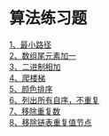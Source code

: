 算法练习题<br>
====
[1、最小路径](https://github.com/aping-fo/leetcode/blob/master/MinPathSum.java)  
[2、数组尾元素加一](https://github.com/aping-fo/leetcode/blob/master/PlusOne.java)  
[3、二进制相加](https://github.com/aping-fo/leetcode/blob/master/AddBinary.java)  
[4、爬楼梯](https://github.com/aping-fo/leetcode/blob/master/ClimbStairs.java)  
[5、颜色排序](https://github.com/aping-fo/leetcode/blob/master/SortColors.java)  
[6、列出所有自序，不重复](https://github.com/aping-fo/leetcode/blob/master/Subsets.java)  
[7、移除重复数](https://github.com/aping-fo/leetcode/blob/master/RemoveDuplicates1.java)  
[8、移除链表重复值节点](https://github.com/aping-fo/leetcode/blob/master/ReleteDuplicates.java)  

